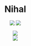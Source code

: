 <h1 align="center">Nihal</h1>

<!-- Language Stack -->
<div align="center">
    <img src="https://img.shields.io/badge/python-%23FFD343?style=for-the-badge&logo=python&logoColor=black" />
    <img src= "https://img.shields.io/badge/SQL-blue-%23FFD343?style=for-the-badge&logo=SQL" />
</div>

<p align="center">
    
<!-- GitHub Stats -->
<div align="center">
    <img src="https://github-readme-stats.vercel.app/api?username=Blaze34536&show_icons=true&include_all_commits=true&count_private=true&hide_border=true&bg_color=00000000&text_color=9F2B68&title_color=9F2B68">
</div>

<!-- GitHub TopLangs -->
<div align="center">
    <img src="https://github-readme-stats.vercel.app/api/top-langs/?username=Blaze34536&show_icons=true&include_all_commits=true&count_private=true&hide_border=true&bg_color=00000000&text_color=9F2B68&title_color=9F2B68">
</div>
